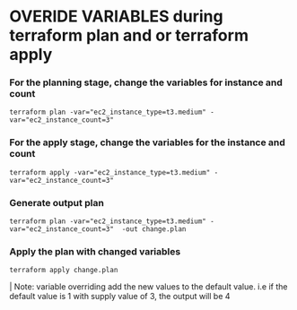 # OVERIDE VARIABLES during terraform plan and or terraform apply
### For the planning stage, change the variables for instance and count

```terraform plan -var="ec2_instance_type=t3.medium" -var="ec2_instance_count=3"```

### For the apply stage, change the variables for the instance and count
```terraform apply -var="ec2_instance_type=t3.medium" -var="ec2_instance_count=3"```

### Generate output plan 

```terraform plan -var="ec2_instance_type=t3.medium" -var="ec2_instance_count=3"  -out change.plan```

### Apply the plan with changed variables

```terraform apply change.plan```

| Note: variable overriding add the new values to the default value. i.e if the default value is 1 with supply value of 3, the output will be 4